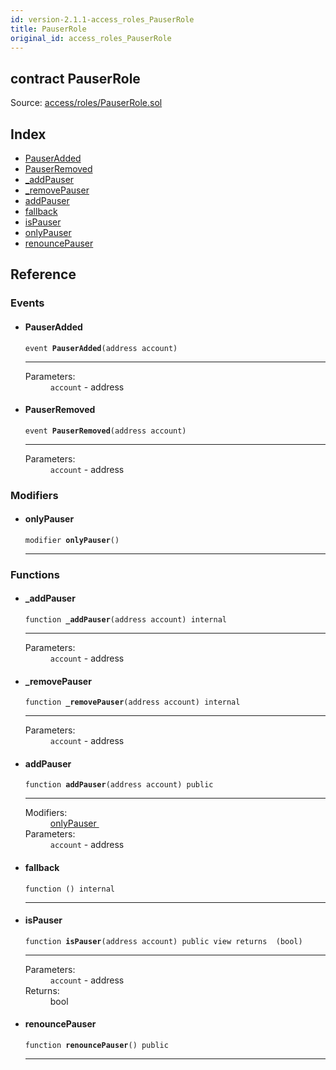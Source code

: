 ```yaml
---
id: version-2.1.1-access_roles_PauserRole
title: PauserRole
original_id: access_roles_PauserRole
---
```


<div class="contract-doc"><div class="contract"><h2 class="contract-header"><span class="contract-kind">contract</span> PauserRole</h2><div class="source">Source: <a href="https://github.com/OpenZeppelin/zeppelin-solidity/blob/v2.1.1/contracts/access/roles/PauserRole.sol" target="_blank">access/roles/PauserRole.sol</a></div></div><div class="index"><h2>Index</h2><ul><li><a href="access_roles_PauserRole.html#PauserAdded">PauserAdded</a></li><li><a href="access_roles_PauserRole.html#PauserRemoved">PauserRemoved</a></li><li><a href="access_roles_PauserRole.html#_addPauser">_addPauser</a></li><li><a href="access_roles_PauserRole.html#_removePauser">_removePauser</a></li><li><a href="access_roles_PauserRole.html#addPauser">addPauser</a></li><li><a href="access_roles_PauserRole.html#">fallback</a></li><li><a href="access_roles_PauserRole.html#isPauser">isPauser</a></li><li><a href="access_roles_PauserRole.html#onlyPauser">onlyPauser</a></li><li><a href="access_roles_PauserRole.html#renouncePauser">renouncePauser</a></li></ul></div><div class="reference"><h2>Reference</h2><div class="events"><h3>Events</h3><ul><li><div class="item event"><span id="PauserAdded" class="anchor-marker"></span><h4 class="name">PauserAdded</h4><div class="body"><code class="signature">event <strong>PauserAdded</strong><span>(address account) </span></code><hr/><dl><dt><span class="label-parameters">Parameters:</span></dt><dd><div><code>account</code> - address</div></dd></dl></div></div></li><li><div class="item event"><span id="PauserRemoved" class="anchor-marker"></span><h4 class="name">PauserRemoved</h4><div class="body"><code class="signature">event <strong>PauserRemoved</strong><span>(address account) </span></code><hr/><dl><dt><span class="label-parameters">Parameters:</span></dt><dd><div><code>account</code> - address</div></dd></dl></div></div></li></ul></div><div class="modifiers"><h3>Modifiers</h3><ul><li><div class="item modifier"><span id="onlyPauser" class="anchor-marker"></span><h4 class="name">onlyPauser</h4><div class="body"><code class="signature">modifier <strong>onlyPauser</strong><span>() </span></code><hr/></div></div></li></ul></div><div class="functions"><h3>Functions</h3><ul><li><div class="item function"><span id="_addPauser" class="anchor-marker"></span><h4 class="name">_addPauser</h4><div class="body"><code class="signature">function <strong>_addPauser</strong><span>(address account) </span><span>internal </span></code><hr/><dl><dt><span class="label-parameters">Parameters:</span></dt><dd><div><code>account</code> - address</div></dd></dl></div></div></li><li><div class="item function"><span id="_removePauser" class="anchor-marker"></span><h4 class="name">_removePauser</h4><div class="body"><code class="signature">function <strong>_removePauser</strong><span>(address account) </span><span>internal </span></code><hr/><dl><dt><span class="label-parameters">Parameters:</span></dt><dd><div><code>account</code> - address</div></dd></dl></div></div></li><li><div class="item function"><span id="addPauser" class="anchor-marker"></span><h4 class="name">addPauser</h4><div class="body"><code class="signature">function <strong>addPauser</strong><span>(address account) </span><span>public </span></code><hr/><dl><dt><span class="label-modifiers">Modifiers:</span></dt><dd><a href="access_roles_PauserRole.html#onlyPauser">onlyPauser </a></dd><dt><span class="label-parameters">Parameters:</span></dt><dd><div><code>account</code> - address</div></dd></dl></div></div></li><li><div class="item function"><span id="fallback" class="anchor-marker"></span><h4 class="name">fallback</h4><div class="body"><code class="signature">function <strong></strong><span>() </span><span>internal </span></code><hr/></div></div></li><li><div class="item function"><span id="isPauser" class="anchor-marker"></span><h4 class="name">isPauser</h4><div class="body"><code class="signature">function <strong>isPauser</strong><span>(address account) </span><span>public </span><span>view </span><span>returns  (bool) </span></code><hr/><dl><dt><span class="label-parameters">Parameters:</span></dt><dd><div><code>account</code> - address</div></dd><dt><span class="label-return">Returns:</span></dt><dd>bool</dd></dl></div></div></li><li><div class="item function"><span id="renouncePauser" class="anchor-marker"></span><h4 class="name">renouncePauser</h4><div class="body"><code class="signature">function <strong>renouncePauser</strong><span>() </span><span>public </span></code><hr/></div></div></li></ul></div></div></div>
